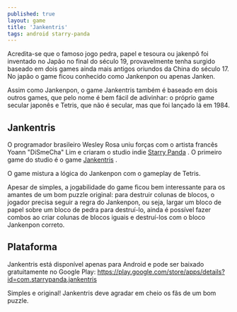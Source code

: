 ```yaml
---
published: true
layout: game
title: 'Jankentris'
tags: android starry-panda
---
```

Acredita-se que o famoso jogo pedra, papel e tesoura ou jakenpõ foi inventado no Japão no final do século 19, provavelmente tenha surgido baseado em dois games ainda mais antigos oriundos da China do século 17. No japão o game ficou conhecido como Jankenpon ou apenas Janken.

Assim como Jankenpon, o game Jankentris também é baseado em dois outros games, que pelo nome é bem fácil de adivinhar: o próprio game secular japonês e Tetris, que não é secular, mas que foi lançado lá em 1984.

## Jankentris
O programador brasileiro Wesley Rosa uniu forças com o artista francês Yoann "DiSmeCha" Lim e criaram o studio indie <a href="http://www.starrypanda.com/" target="_blank">Starry Panda</a>
. O primeiro game do studio é o game <a href="https://play.google.com/store/apps/details?id=com.starrypanda.jankentris" target="_blank">Jankentris</a>
.

O game mistura a lógica do Jankenpon com o gameplay de Tetris.

Apesar de simples, a jogabilidade do game ficou bem interessante para os amantes de um bom puzzle original: para destruir colunas de blocos, o jogador precisa seguir a regra do Jankenpon, ou seja, largar um bloco de papel sobre um bloco de pedra para destruí-lo, ainda é possível fazer combos ao criar colunas de blocos iguais e destruí-los com o bloco Jankenpon correto.




## Plataforma
Jankentris está disponível apenas para Android e pode ser baixado gratuitamente no Google Play: <a href="https://play.google.com/store/apps/details?id=com.starrypanda.jankentris" target="_blank">https://play.google.com/store/apps/details?id=com.starrypanda.jankentris</a>





Simples e original! Jankentris deve agradar em cheio os fãs de um bom puzzle.